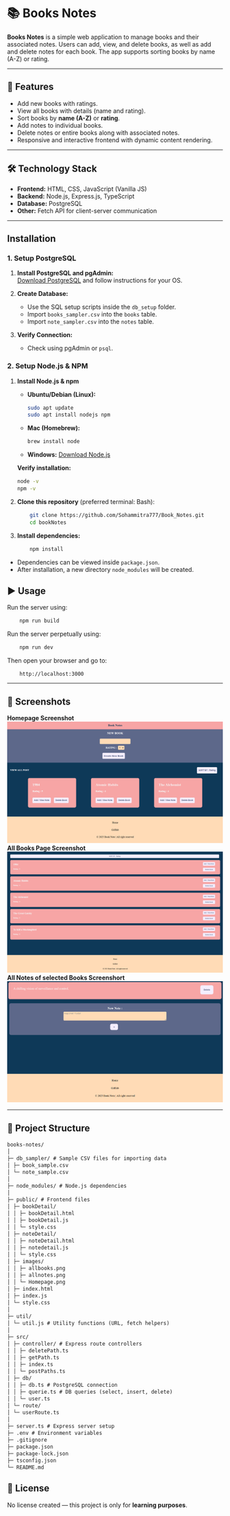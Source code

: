 # 📚 Books Notes

**Books Notes** is a simple web application to manage books and their associated notes. Users can add, view, and delete books, as well as add and delete notes for each book. The app supports sorting books by name (A-Z) or rating.

---

## 🌟 Features

- Add new books with ratings.  
- View all books with details (name and rating).  
- Sort books by **name (A-Z)** or **rating**.  
- Add notes to individual books.  
- Delete notes or entire books along with associated notes.  
- Responsive and interactive frontend with dynamic content rendering.  

---

## 🛠 Technology Stack

- **Frontend:** HTML, CSS, JavaScript (Vanilla JS)  
- **Backend:** Node.js, Express.js, TypeScript  
- **Database:** PostgreSQL  
- **Other:** Fetch API for client-server communication  

---

## Installation

### 1. Setup PostgreSQL

1. **Install PostgreSQL and pgAdmin:**  
   [Download PostgreSQL](https://www.postgresql.org/download/) and follow instructions for your OS.  

2. **Create Database:**  
   - Use the SQL setup scripts inside the `db_setup` folder.  
   - Import `books_sampler.csv` into the `books` table.  
   - Import `note_sampler.csv` into the `notes` table.  

3. **Verify Connection:**  
   - Check using pgAdmin or `psql`.

  
### 2. Setup Node.js & NPM

1. **Install Node.js & npm**  

   - **Ubuntu/Debian (Linux):**  
     ```bash
     sudo apt update
     sudo apt install nodejs npm
     ```
   - **Mac (Homebrew):**  
     ```bash
     brew install node
     ```
   - **Windows:** [Download Node.js](https://nodejs.org/)  

   **Verify installation:**  
   ```bash
   node -v
   npm -v


2. **Clone this repository** (preferred terminal: Bash):  
    ```bash
        git clone https://github.com/Sohammitra777/Book_Notes.git
        cd bookNotes
    ```

3. **Install dependencies:**  
    ```bash
        npm install
    ```
- Dependencies can be viewed inside `package.json`.  
- After installation, a new directory `node_modules` will be created.  

## ▶️ Usage

Run the server using:  
```bash
    npm run build
```

Run the server perpetually using:  
```bash
    npm run dev
```

Then open your browser and go to:  
```
    http://localhost:3000
```

---

## 📸 Screenshots

**Homepage Screenshot**
![Homepage Screenshot](public/images/Homepage.png)  
**All Books Page Screenshot**
![All Books Page Screenshot](public/images/allbooks.png) 
**All Notes of selected Books Screenshort** 
![All Notes of That particular Books Screenshort](public/images/allnotes.png)

---

## 📂 Project Structure

```
books-notes/
│
├─ db_sampler/ # Sample CSV files for importing data
│ ├─ book_sample.csv
│ └─ note_sample.csv
│
├─ node_modules/ # Node.js dependencies
│
├─ public/ # Frontend files
│ ├─ bookDetail/
│ │ ├─ bookDetail.html
│ │ ├─ bookDetail.js
│ │ └─ style.css
│ ├─ noteDetail/
│ │ ├─ noteDetail.html
│ │ ├─ notedetail.js
│ │ └─ style.css
│ ├─ images/
│ │ ├─ allbooks.png
│ │ ├─ allnotes.png
│ │ └─ Homepage.png
│ ├─ index.html
│ ├─ index.js
│ └─ style.css
│
├─ util/
│ └─ util.js # Utility functions (URL, fetch helpers)
│
├─ src/
│ ├─ controller/ # Express route controllers
│ │ ├─ deletePath.ts
│ │ ├─ getPath.ts
│ │ ├─ index.ts
│ │ └─ postPaths.ts
│ ├─ db/
│ │ ├─ db.ts # PostgreSQL connection
│ │ ├─ querie.ts # DB queries (select, insert, delete)
│ │ └─ user.ts
│ └─ route/
│ └─ userRoute.ts
│
├─ server.ts # Express server setup
├─ .env # Environment variables
├─ .gitignore
├─ package.json
├─ package-lock.json
├─ tsconfig.json
└─ README.md
```

## 📜 License
No license created — this project is only for **learning purposes**.  